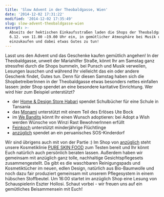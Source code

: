 ```yaml
---
title: 'Slow Advent in der Theobaldgasse, Wien'
date: '2014-12-02 17:31:22'
modified: '2014-12-02 17:35:49'
slug: slow-advent-theobaldgasse-wien
excerpt: >-
  Abseits der hektischen Einkaufsstraßen laden die Shops der Theobaldgasse am
  6.12. von 11.00 –19.00 Uhr ein, in gemütlicher Atmosphäre bei Musik und Punsch
  einzukaufen und dabei etwas Gutes zu tun!
---
```


Lasst uns den Advent und das Geschenke kaufen gemütlich angehen! In der Theobaldgasse, unweit der Mariahilfer Straße, könnt Ihr am Samstag ganz stressfrei durch die Shops bummeln, bei Punsch und Musik verweilen, Lesungen lauschen und während Ihr vielleicht das ein oder andere Geschenk findet, Gutes tun. Denn für diesen Samstag haben sich die ShopbetreiberInnen in der Theobaldgasse etwas besonders nettes einfallen lassen: jeder Shop spendet an eine besondere karitative Einrichtung. Wer wird hier zum Beispiel unterstützt?

*   der [Home & Design Store Habari](http://www.habari.at/) spendet Schulbücher für eine Schule in Tansania
*   das [Monami](http://www.monami.at/) unterstützt mit einem Teil des Erlöses Ute Bock
*   im [We Bandits](http://webandits.tictail.com/) könnt Ihr einen Wunsch adoptieren: bei Adopt a Wish werden Wünsche von Winzi Rast BewohnerInnen erfüllt
*   [Feinkoch](http://feinkoch.org/) unterstützt minderjährige Flüchtlinge
*   [anzüglich](http://www.anzueglich.at/) spendet an ein peruanisches SOS-Kinderdorf

Wir sind übrigens auch mit von der Partie :) Im Shop von [anzüglich](http://www.anzueglich.at/) steht unsere Kosmetiklinie [PURE SKIN FOOD](http://www.pureskinfood.de/) zum Testen bereit und Ihr könnt Euch natürlich auch persönlich beraten lassen. Außerdem haben wir gemeinsam mit anzüglich ganz tolle, nachhaltige Gesichtspflegesets zusammengestellt. Da gibt es die waschbaren Reinigungspads und Kosmetiktücher im neuen, edlen Design, natürlich aus Bio-Baumwolle und noch dazu fair produziert gemeinsam mit unserem Pflegesystem in einem hübschen Stoffbeutel. Um 16:00 startet im anzüglich Shop eine Lesung von Schauspielerin Eszter Hollosi. Schaut vorbei - wir freuen uns auf ein gemütliches Beisammensein mit Euch!
